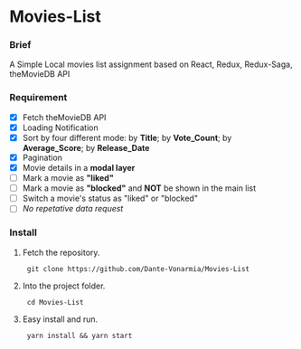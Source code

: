 # Movies-List
### Brief
A Simple Local movies list assignment based on React, Redux, Redux-Saga, theMovieDB API

### Requirement
- [x] Fetch theMovieDB API
- [x] Loading Notification
- [x] Sort by four different mode: by **Title**; by **Vote_Count**; by **Average_Score**; by **Release_Date**
- [x] Pagination
- [x] Movie details in a **modal layer**
- [ ] Mark a movie as **"liked"**
- [ ] Mark a movie as **"blocked"** and **NOT** be shown in the main list
- [ ] Switch a movie's status as "liked" or "blocked"
- [ ] *No repetative data request*

### Install
1) Fetch the repository.  

		git clone https://github.com/Dante-Vonarmia/Movies-List
	

2) Into the project folder.  

		cd Movies-List

3) Easy install and run.  

		yarn install && yarn start

